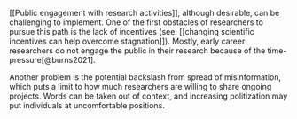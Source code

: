 [[Public engagement with research activities]], although desirable, can be challenging to implement. One of the first obstacles of researchers to pursue this path is the lack of incentives (see: [[changing scientific incentives can help overcome stagnation]]). Mostly, early career researchers do not engage the public in their research because of the time-pressure[@burns2021]. 

Another problem is the potential backslash from spread of misinformation, which puts a limit to how much researchers are willing to share ongoing projects. Words can be taken out of context, and increasing politization may put individuals at uncomfortable positions. 